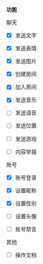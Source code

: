 
**功能**

聊天
* [x] 发送文字
* [x] 发送表情
* [x] 发送图片
* [x] 创建房间
* [x] 加入房间
* [x] 发送音乐
* [ ] 发送语音
* [ ] 发送位置
* [ ] 发送游戏
* [ ] 内容举报


账号
* [x] 账号登录
* [x] 设置昵称
* [x] 设置性别
* [ ] 设置头像
* [ ] 账号禁言


其他

* [ ] 操作文档